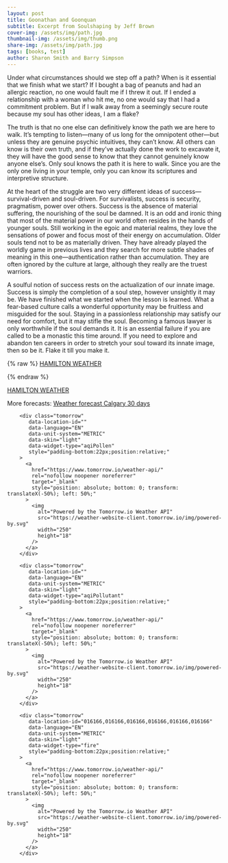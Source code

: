 ```yaml
---
layout: post
title: Goonathan and Goonquan 
subtitle: Excerpt from Soulshaping by Jeff Brown
cover-img: /assets/img/path.jpg
thumbnail-img: /assets/img/thumb.png
share-img: /assets/img/path.jpg
tags: [books, test]
author: Sharon Smith and Barry Simpson
---
```


Under what circumstances should we step off a path? When is it essential that we finish what we start? If I bought a bag of peanuts and had an allergic reaction, no one would fault me if I threw it out. If I ended a relationship with a woman who hit me, no one would say that I had a commitment problem. But if I walk away from a seemingly secure route because my soul has other ideas, I am a flake?

The truth is that no one else can definitively know the path we are here to walk. It’s tempting to listen—many of us long for the omnipotent other—but unless they are genuine psychic intuitives, they can’t know. All others can know is their own truth, and if they’ve actually done the work to excavate it, they will have the good sense to know that they cannot genuinely know anyone else’s. Only soul knows the path it is here to walk. Since you are the only one living in your temple, only you can know its scriptures and interpretive structure.

At the heart of the struggle are two very different ideas of success—survival-driven and soul-driven. For survivalists, success is security, pragmatism, power over others. Success is the absence of material suffering, the nourishing of the soul be damned. It is an odd and ironic thing that most of the material power in our world often resides in the hands of younger souls. Still working in the egoic and material realms, they love the sensations of power and focus most of their energy on accumulation. Older souls tend not to be as materially driven. They have already played the worldly game in previous lives and they search for more subtle shades of meaning in this one—authentication rather than accumulation. They are often ignored by the culture at large, although they really are the truest warriors.

A soulful notion of success rests on the actualization of our innate image. Success is simply the completion of a soul step, however unsightly it may be. We have finished what we started when the lesson is learned. What a fear-based culture calls a wonderful opportunity may be fruitless and misguided for the soul. Staying in a passionless relationship may satisfy our need for comfort, but it may stifle the soul. Becoming a famous lawyer is only worthwhile if the soul demands it. It is an essential failure if you are called to be a monastic this time around. If you need to explore and abandon ten careers in order to stretch your soul toward its innate image, then so be it. Flake it till you make it.



{% raw %}
<a class="weatherwidget-io" href="https://forecast7.com/en/43d26n79d87/hamilton/" data-label_1="HAMILTON" data-label_2="WEATHER" data-font="Ubuntu" data-icons="Climacons Animated" data-theme="sky">HAMILTON WEATHER</a>
<script>
!function(d,s,id){var js,fjs=d.getElementsByTagName(s)[0];if(!d.getElementById(id)){js=d.createElement(s);js.id=id;js.src='https://weatherwidget.io/js/widget.min.js';fjs.parentNode.insertBefore(js,fjs);}}(document,'script','weatherwidget-io-js');
</script>
{% endraw %}




<a class="weatherwidget-io" href="https://forecast7.com/en/43d26n79d87/hamilton/" data-label_1="HAMILTON" data-label_2="WEATHER" data-font="Ubuntu" data-icons="Climacons Animated" data-theme="sky" >HAMILTON WEATHER</a>
<script>
!function(d,s,id){var js,fjs=d.getElementsByTagName(s)[0];if(!d.getElementById(id)){js=d.createElement(s);js.id=id;js.src='https://weatherwidget.io/js/widget.min.js';fjs.parentNode.insertBefore(js,fjs);}}(document,'script','weatherwidget-io-js');
</script>




<div id="ww_69bfad2ce4212" v='1.3' loc='id' a='{"t":"horizontal","lang":"en","sl_lpl":1,"ids":["wl549"],"font":"Arial","sl_ics":"one_a","sl_sot":"celsius","cl_bkg":"image","cl_font":"#FFFFFF","cl_cloud":"#FFFFFF","cl_persp":"#81D4FA","cl_sun":"#FFC107","cl_moon":"#FFC107","cl_thund":"#FF5722"}'>More forecasts: <a href="https://oneweather.org/calgary/30_days/" id="ww_69bfad2ce4212_u" target="_blank">Weather forecast Calgary 30 days</a></div><script async src="https://app3.weatherwidget.org/js/?id=ww_69bfad2ce4212"></script>





<script>
        (function(d, s, id) {
            if (d.getElementById(id)) {
                if (window.__TOMORROW__) {
                    window.__TOMORROW__.renderWidget();
                }
                return;
            }
            const fjs = d.getElementsByTagName(s)[0];
            const js = d.createElement(s);
            js.id = id;
            js.src = "https://www.tomorrow.io/v1/widget/sdk/sdk.bundle.min.js";

            fjs.parentNode.insertBefore(js, fjs);
        })(document, 'script', 'tomorrow-sdk');
        </script>

        <div class="tomorrow"
           data-location-id=""
           data-language="EN"
           data-unit-system="METRIC"
           data-skin="light"
           data-widget-type="aqiPollen"
           style="padding-bottom:22px;position:relative;"
        >
          <a
            href="https://www.tomorrow.io/weather-api/"
            rel="nofollow noopener noreferrer"
            target="_blank"
            style="position: absolute; bottom: 0; transform: translateX(-50%); left: 50%;"
          >
            <img
              alt="Powered by the Tomorrow.io Weather API"
              src="https://weather-website-client.tomorrow.io/img/powered-by.svg"
              width="250"
              height="18"
            />
          </a>
        </div>


<script>
        (function(d, s, id) {
            if (d.getElementById(id)) {
                if (window.__TOMORROW__) {
                    window.__TOMORROW__.renderWidget();
                }
                return;
            }
            const fjs = d.getElementsByTagName(s)[0];
            const js = d.createElement(s);
            js.id = id;
            js.src = "https://www.tomorrow.io/v1/widget/sdk/sdk.bundle.min.js";

            fjs.parentNode.insertBefore(js, fjs);
        })(document, 'script', 'tomorrow-sdk');
        </script>

        <div class="tomorrow"
           data-location-id=""
           data-language="EN"
           data-unit-system="METRIC"
           data-skin="light"
           data-widget-type="aqiPollutant"
           style="padding-bottom:22px;position:relative;"
        >
          <a
            href="https://www.tomorrow.io/weather-api/"
            rel="nofollow noopener noreferrer"
            target="_blank"
            style="position: absolute; bottom: 0; transform: translateX(-50%); left: 50%;"
          >
            <img
              alt="Powered by the Tomorrow.io Weather API"
              src="https://weather-website-client.tomorrow.io/img/powered-by.svg"
              width="250"
              height="18"
            />
          </a>
        </div>


<script>
        (function(d, s, id) {
            if (d.getElementById(id)) {
                if (window.__TOMORROW__) {
                    window.__TOMORROW__.renderWidget();
                }
                return;
            }
            const fjs = d.getElementsByTagName(s)[0];
            const js = d.createElement(s);
            js.id = id;
            js.src = "https://www.tomorrow.io/v1/widget/sdk/sdk.bundle.min.js";

            fjs.parentNode.insertBefore(js, fjs);
        })(document, 'script', 'tomorrow-sdk');
        </script>

        <div class="tomorrow"
           data-location-id="016166,016166,016166,016166,016166,016166"
           data-language="EN"
           data-unit-system="METRIC"
           data-skin="light"
           data-widget-type="fire"
           style="padding-bottom:22px;position:relative;"
        >
          <a
            href="https://www.tomorrow.io/weather-api/"
            rel="nofollow noopener noreferrer"
            target="_blank"
            style="position: absolute; bottom: 0; transform: translateX(-50%); left: 50%;"
          >
            <img
              alt="Powered by the Tomorrow.io Weather API"
              src="https://weather-website-client.tomorrow.io/img/powered-by.svg"
              width="250"
              height="18"
            />
          </a>
        </div>

